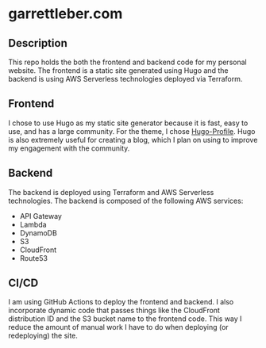 # garrettleber.com

## Description

This repo holds the both the frontend and backend code for my personal website. The frontend is a static site generated using Hugo and the backend is using AWS Serverless technologies deployed via Terraform.

## Frontend

I chose to use Hugo as my static site generator because it is fast, easy to use, and has a large community. For the theme, I chose [Hugo-Profile](https://github.com/gurusabarish/hugo-profile). Hugo is also extremely useful for creating a blog, which I plan on using to improve my engagement with the community.

## Backend

The backend is deployed using Terraform and AWS Serverless technologies. The backend is composed of the following AWS services:

- API Gateway
- Lambda
- DynamoDB
- S3
- CloudFront
- Route53

## CI/CD

I am using GitHub Actions to deploy the frontend and backend. I also incorporate dynamic code that passes things like the CloudFront distribution ID and the S3 bucket name to the frontend code. This way I reduce the amount of manual work I have to do when deploying (or redeploying) the site.
